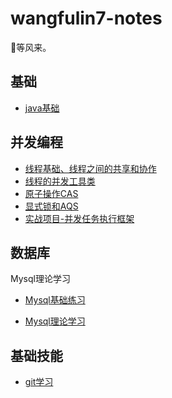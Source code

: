 # wangfulin7-notes

🎈等风来。

## 基础

- [java基础](https://github.com/wangfulin7/wangfulin7-notes/blob/master/2019-08-18-JAVA%E5%9F%BA%E7%A1%80.md)

## 并发编程

- [线程基础、线程之间的共享和协作](./并发编程/线程基础、线程之间的共享和协作.md)
- [线程的并发工具类](./并发编程/线程的并发工具类.md)
- [原子操作CAS](./并发编程/原子操作CAS.md)
- [显式锁和AQS](./并发编程/显式锁和AQS.md)
- [实战项目-并发任务执行框架](./并发编程/实战项目-并发任务执行框架.md)

## 数据库

Mysql理论学习

- [Mysql基础练习](./数据库/Mysql基础练习.md)

- [Mysql理论学习](./数据库/Mysql理论学习.md)

## 基础技能

- [git学习](./基本技能/git学习.md)

  

